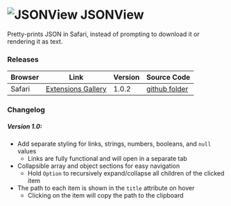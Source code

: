# ![JSONView](https://github.com/dcrousso/JSONView-Safari/raw/master/Icons/icon-small.png) JSONView

Pretty-prints JSON in Safari, instead of prompting to download it or rendering it as text.

### Releases

Browser | Link | Version | Source Code
------- | ---- | ------- | -----------
Safari | [Extensions Gallery](//safari-extensions.apple.com/details/?id=com.dcrousso.jsonview-safari-Q5M4T22BE9) | 1.0.2 | [github folder](//github.com/dcrousso/JSONView-Safari/tree/master/JSONView-Safari.safariextension/)

### Changelog

##### Version 1.0:
 - Add separate styling for links, strings, numbers, booleans, and `null` values
    - Links are fully functional and will open in a separate tab
 - Collapsible array and object sections for easy navigation
    - Hold `Option` to recursively expand/collapse all children of the clicked item
 - The path to each item is shown in the `title` attribute on hover
    - Clicking on the item will copy the path to the clipboard
